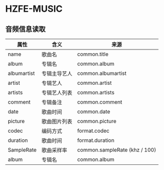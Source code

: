 # HZFE-MUSIC

## 音频信息读取
  |  属性   | 含义  |  来源  |     
  |  ----  | ----  | ----  |
  | name | 歌曲名 | common.title   |
  | album  | 专辑名 | common.album   |
  | albumartist  | 专辑主导艺人 | common.albumartist   |
  | artist  | 专辑艺人 | common.artist   |
  | artists  | 专辑艺人列表 | common.artists   |
  | comment | 专辑备注 | common.comment   |
  | date  | 歌曲时间 | common.date   |
  | picture  | 歌曲图片列表 | common.picture   |
  | codec  | 编码方式 | format.codec  |
  | duration | 歌曲时间 | format.duration  |
  | SampleRate  | 歌曲采样率 | common.sampleRate  (khz / 100)  |
  | album  | 专辑名 | common.album   |

